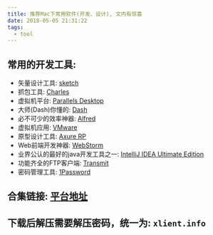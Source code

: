 ```yaml
---
title: 推荐Mac下常用软件(开发、设计), 文内有惊喜
date: 2018-05-05 21:31:22
tags:
  - tool
---
```


## 常用的开发工具:

  - 矢量设计工具: [sketch](http://xclient.info/s/sketch.html)
  - 抓包工具: [Charles](http://xclient.info/s/charles.html?t=0f56262ffb83d50bd033110dd13323244771567e)
  - 虚拟机平台: [Parallels Desktop](http://xclient.info/s/parallels-desktop.html?t=0f56262ffb83d50bd033110dd13323244771567e)
  - 大师(Dash)你懂的: [Dash](http://xclient.info/s/dash.html)
  - 必不可少的效率神器: [Alfred](http://xclient.info/s/alfred.html?t=0f56262ffb83d50bd033110dd13323244771567e)
  - 虚拟机应用: [VMware](http://xclient.info/s/vmware-fusion.html?t=0f56262ffb83d50bd033110dd13323244771567e)
  - 原型设计工具: [Axure RP](http://xclient.info/s/axure-rp.html)
  - Web前端开发神器: [WebStorm](http://xclient.info/s/web-storm.html?t=0f56262ffb83d50bd033110dd13323244771567e)
  - 业界公认的最好的java开发工具之一: [IntelliJ IDEA Ultimate Edition](http://xclient.info/s/intellij-idea.html?t=0f56262ffb83d50bd033110dd13323244771567e)
  - 功能齐全的FTP客户端: [Transmit](http://xclient.info/s/transmit.html)
  - 密码管理工具: [1Password](http://xclient.info/s/1password.html)

## 合集链接: [平台地址](http://xclient.info/?t=0f56262ffb83d50bd033110dd13323244771567e)

## 下载后解压需要解压密码，统一为: `xlient.info`
